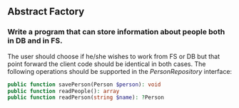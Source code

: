## Abstract Factory

### Write a program that can store information about people both in DB and in FS.

The user should choose if he/she wishes to work from FS or DB but that point forward the client code should be identical in both cases. The following operations should be supported in the *PersonRepository* interface:

```php
public function savePerson(Person $person): void
public function readPeople(): array
public function readPerson(string $name): ?Person
```

